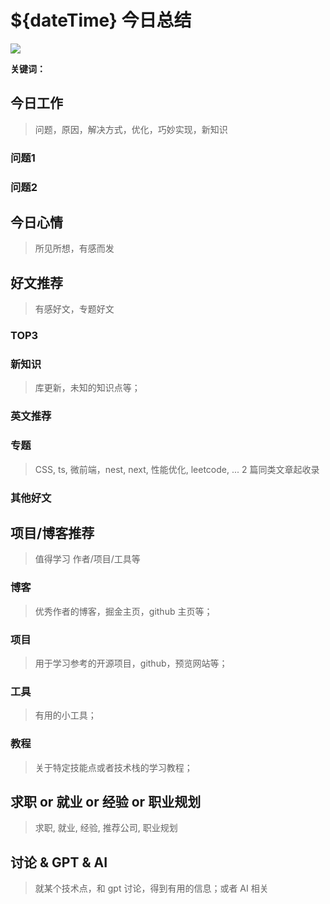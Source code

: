 
# ${dateTime} 今日总结


![](${bgImgPath})

**关键词：** 


## 今日工作
> 问题，原因，解决方式，优化，巧妙实现，新知识

### 问题1


### 问题2

## 今日心情
> 所见所想，有感而发


## 好文推荐
> 有感好文，专题好文


### TOP3


### 新知识
> 库更新，未知的知识点等；

### 英文推荐





### 专题
> CSS, ts, 微前端，nest, next, 性能优化, leetcode, ... 2 篇同类文章起收录

### 其他好文




## 项目/博客推荐
> 值得学习 作者/项目/工具等


### 博客
> 优秀作者的博客，掘金主页，github 主页等；



### 项目
> 用于学习参考的开源项目，github，预览网站等；

### 工具
> 有用的小工具；

### 教程
> 关于特定技能点或者技术栈的学习教程；


## 求职 or 就业 or 经验 or 职业规划
> 求职, 就业, 经验, 推荐公司, 职业规划



## 讨论 & GPT & AI
> 就某个技术点，和 gpt 讨论，得到有用的信息；或者 AI 相关